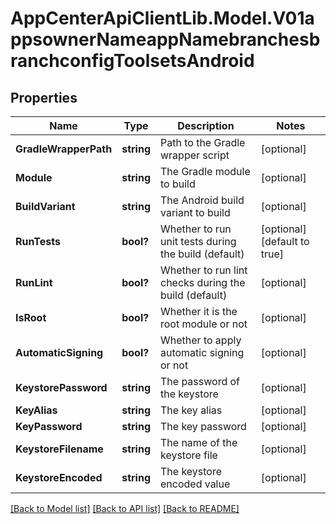 # AppCenterApiClientLib.Model.V01appsownerNameappNamebranchesbranchconfigToolsetsAndroid
## Properties

Name | Type | Description | Notes
------------ | ------------- | ------------- | -------------
**GradleWrapperPath** | **string** | Path to the Gradle wrapper script | [optional] 
**Module** | **string** | The Gradle module to build | [optional] 
**BuildVariant** | **string** | The Android build variant to build | [optional] 
**RunTests** | **bool?** | Whether to run unit tests during the build (default) | [optional] [default to true]
**RunLint** | **bool?** | Whether to run lint checks during the build (default) | [optional] 
**IsRoot** | **bool?** | Whether it is the root module or not | [optional] 
**AutomaticSigning** | **bool?** | Whether to apply automatic signing or not | [optional] 
**KeystorePassword** | **string** | The password of the keystore | [optional] 
**KeyAlias** | **string** | The key alias | [optional] 
**KeyPassword** | **string** | The key password | [optional] 
**KeystoreFilename** | **string** | The name of the keystore file | [optional] 
**KeystoreEncoded** | **string** | The keystore encoded value | [optional] 

[[Back to Model list]](../README.md#documentation-for-models) [[Back to API list]](../README.md#documentation-for-api-endpoints) [[Back to README]](../README.md)

